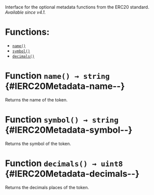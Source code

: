 Interface for the optional metadata functions from the ERC20 standard.
_Available since v4.1._

# Functions:
- [`name()`](#IERC20Metadata-name--)
- [`symbol()`](#IERC20Metadata-symbol--)
- [`decimals()`](#IERC20Metadata-decimals--)

# Function `name() → string` {#IERC20Metadata-name--}
Returns the name of the token.

# Function `symbol() → string` {#IERC20Metadata-symbol--}
Returns the symbol of the token.

# Function `decimals() → uint8` {#IERC20Metadata-decimals--}
Returns the decimals places of the token.